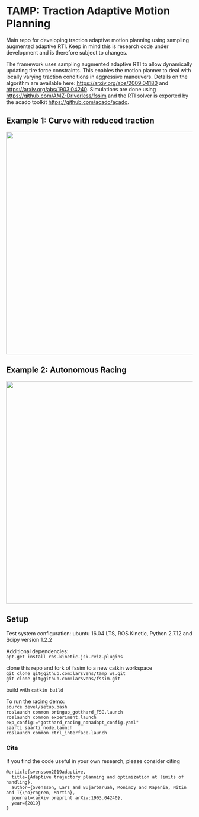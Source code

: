# TAMP: Traction Adaptive Motion Planning

Main repo for developing traction adaptive motion planning using sampling augmented adaptive RTI. Keep in mind this is research code under development and is therefore subject to changes.   

The framework uses sampling augmented adaptive RTI to allow dynamically updating tire force constraints. This enables the motion planner to deal with locally varying traction conditions in aggressive maneuvers. Details on the algorithm are available here: https://arxiv.org/abs/2009.04180 and https://arxiv.org/abs/1903.04240. Simulations are done using https://github.com/AMZ-Driverless/fssim and the RTI solver is exported by the acado toolkit https://github.com/acado/acado.     

## Example 1: Curve with reduced traction
<p align="center"> 
<img src="doc/static_vs_dynamic_constraints_reduced_mu_turn.gif" width="600" />
</p>

## Example 2: Autonomous Racing
<p align="center"> 
<img src="doc/tamp_racing_demo.gif" width="600" />
</p>


## Setup    
Test system configuration: ubuntu 16.04 LTS, ROS Kinetic, Python 2.7.12 and Scipy version 1.2.2   

Additional dependencies:   
`apt-get install ros-kinetic-jsk-rviz-plugins`   

clone this repo and fork of fssim to a new catkin workspace   
`git clone git@github.com:larsvens/tamp_ws.git`   
`git clone git@github.com:larsvens/fssim.git`   

build with `catkin build`   

To run the racing demo:   
`source devel/setup.bash`   
`roslaunch common bringup_gotthard_FSG.launch`   
`roslaunch common experiment.launch exp_config:="gotthard_racing_nonadapt_config.yaml"`   
`saarti saarti_node.launch`   
`roslaunch common ctrl_interface.launch`   

### Cite

If you find the code useful in your own research, please consider citing 

    @article{svensson2019adaptive,
      title={Adaptive trajectory planning and optimization at limits of handling},
      author={Svensson, Lars and Bujarbaruah, Monimoy and Kapania, Nitin and T{\"o}rngren, Martin},
      journal={arXiv preprint arXiv:1903.04240},
      year={2019}
    }
